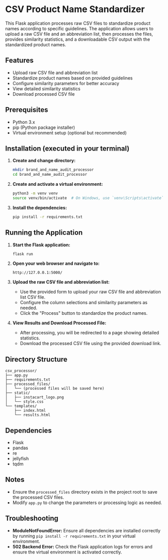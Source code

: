 # CSV Product Name Standardizer

This Flask application processes raw CSV files to standardize product names according to specific guidelines. The application allows users to upload a raw CSV file and an abbreviation list, then processes the files, provides similarity statistics, and a downloadable CSV output with the standardized product names.

## Features

- Upload raw CSV file and abbreviation list
- Standardize product names based on provided guidelines
- Configure similarity parameters for better accuracy
- View detailed similarity statistics
- Download processed CSV file

## Prerequisites

- Python 3.x
- pip (Python package installer)
- Virtual environment setup (optional but recommended)

## Installation (executed in your terminal)

1. **Create and change directory:**

   ```bash
   mkdir brand_and_name_audit_processor
   cd brand_and_name_audit_processor
   ```
2. **Create and activate a virtual environment:**

   ```bash
   python3 -m venv venv
   source venv/bin/activate  # On Windows, use `venv\Scripts\activate`
   ```
3. **Install the dependencies:**

   ```bash
   pip install -r requirements.txt
   ```

## Running the Application

1. **Start the Flask application:**

   ```bash
   flask run
   ```
2. **Open your web browser and navigate to:**

   ```
   http://127.0.0.1:5000/
   ```
3. **Upload the raw CSV file and abbreviation list:**

   - Use the provided form to upload your raw CSV file and abbreviation list CSV file.
   - Configure the column selections and similarity parameters as needed.
   - Click the "Process" button to standardize the product names.
4. **View Results and Download Processed File:**

   - After processing, you will be redirected to a page showing detailed statistics.
   - Download the processed CSV file using the provided download link.

## Directory Structure

```
csv_processor/
├── app.py
├── requirements.txt
├── processed_files/
│   └── (processed files will be saved here)
├── static/
│   ├── instacart_logo.png
│   └── style.css
└── templates/
    ├── index.html
    └── results.html
```

## Dependencies

- Flask
- pandas
- re
- jellyfish
- tqdm

## Notes

- Ensure the `processed_files` directory exists in the project root to save the processed CSV files.
- Modify `app.py` to change the parameters or processing logic as needed.

## Troubleshooting

- **ModuleNotFoundError:** Ensure all dependencies are installed correctly by running `pip install -r requirements.txt` in your virtual environment.
- **502 Backend Error:** Check the Flask application logs for errors and ensure the virtual environment is activated correctly.
